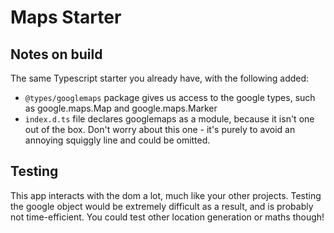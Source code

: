 # Maps Starter

## Notes on build

The same Typescript starter you already have, with the following added: 
 - `@types/googlemaps` package gives us access to the google types, such as google.maps.Map and google.maps.Marker
 - `index.d.ts` file declares googlemaps as a module, because it isn't one out of the box. Don't worry about this one - it's purely to avoid an annoying squiggly line and could be omitted.

## Testing

This app interacts with the dom a lot, much like your other projects. Testing the google object would be extremely difficult as a result, and is probably not time-efficient. You could test other location generation or maths though!